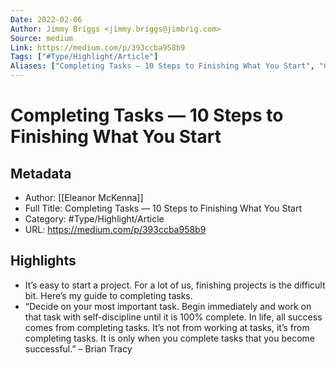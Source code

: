 ```yaml
---
Date: 2022-02-06
Author: Jimmy Briggs <jimmy.briggs@jimbrig.com>
Source: medium
Link: https://medium.com/p/393ccba958b9
Tags: ["#Type/Highlight/Article"]
Aliases: ["Completing Tasks — 10 Steps to Finishing What You Start", "Completing Tasks — 10 Steps to Finishing What You Start"]
---
```

# Completing Tasks — 10 Steps to Finishing What You Start

## Metadata
- Author: [[Eleanor McKenna]]
- Full Title: Completing Tasks — 10 Steps to Finishing What You Start
- Category: #Type/Highlight/Article
- URL: https://medium.com/p/393ccba958b9

## Highlights
- It’s easy to start a project. For a lot of us, finishing projects is the difficult bit. Here’s my guide to completing tasks.
- “Decide on your most important task. Begin immediately and work on that task with self-discipline until it is 100% complete. In life, all success comes from completing tasks. It’s not from working at tasks, it’s from completing tasks. It is only when you complete tasks that you become successful.”
  – Brian Tracy
